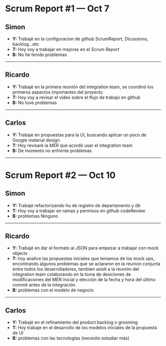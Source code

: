 # Scrum Report #1 — Oct 7

## Simon
- **Y:** Trabajé en la configuracion de github ScrumReport, Dicussions, backlog...etc
- **T:** Hoy voy a trabajar en mejoras en el *Scrum Report*  
- **B:** No he tenido problemas   

---

## Ricardo
- **Y:** Trabajé en la primera reunión del integration team, se coordinó los primeros aspectos importantes del proyecto  
- **T:** Hoy voy a revisar el video sobre el flujo de trabajo en github
- **B:** No tuve problemas  

---

## Carlos
- **Y:** Trabaje en propuestas para la UI, buscando aplicar un poco de Google material design.
- **T:** Hoy revisaré la MER que acordó usar el integration team
- **B:** De momento no enfrente problemas

---

# Scrum Report #2 — Oct 10

## Simon
- **Y:** Trabajé refactorizando hu de registro de departamento y db  
- **T:** Hoy voy a trabajar en ramas y permisos en github codeReview
- **B:** problemas Ninguno 

---

## Ricardo
- **Y:** Trabajé en dar el formato al JSON para empezar a trabajar con mock objects
- **T:** hoy analice las propuestas iniciales que teniamos de los mock ups, encontrando algunos problemas que se aclararon en la reunion conjunta entre todos los desarrolladores, tambien asistí a la reunión del integration team colaborando en la toma de desiciones de modificaciones del MER inicial y elección de la fecha y hora del último commit antes de la integración 
- **B:** problemas con el modelo de negocio 

---

## Carlos
- **Y:** Trabajé en el refinamiento del product backlog o grooming
- **T:** Hoy trabaje en el desarrollo de los modelos iniciales de la propuesta de UI
- **B:** problemas con las tecnologías (necesito estudiar más)
